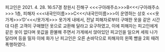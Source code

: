 피고인은 2021. 4. 28. 16:57경 창원시 진해구 <<<구아래주소>>>B<<</구아래주소>>> 1층, 피해자 <<<내국인이름>>>C<<</내국인이름>>>이 운영하는 상호 <<<옷가게>>>‘D'<<</옷가게>>> 옷가게 내에서, 전날 피해자로부터 구매한 옷을 같은 시간대 다른 고객이 구매했던 옷으로 교환해 달라고 요구하였고, 이에 피해자는 피고인에게 같은 옷이 없다며 옷값을 환불해 주면서 가게에서 앉아있던 피고인을 일으켜 세워 나가 달라며 등을 밀자 이에 화가 난 피고인은 오른 손바닥으로 피해자의 왼쪽 뺨을 2회 때려 폭행하였다.